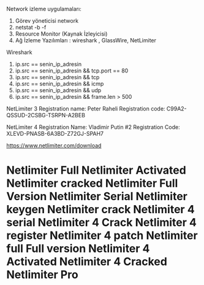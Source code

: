Network izleme uygulamaları:
1. Görev yöneticisi network
2. netstat -b -f
3. Resource Monitor (Kaynak İzleyicisi)
4. Ağ İzleme Yazılımları : wireshark , GlassWire, NetLimiter

Wireshark
1. ip.src == senin_ip_adresin
2. ip.src == senin_ip_adresin && tcp.port == 80
3. ip.src == senin_ip_adresin && tcp
4. ip.src == senin_ip_adresin && icmp
5. ip.src == senin_ip_adresin && udp
6. ip.src == senin_ip_adresin && frame.len > 500




NetLimiter 3
Registration name:  Peter Raheli
Registration code:  C99A2-QSSUD-2CSBG-TSRPN-A2BEB

NetLimiter 4
Registration Name:  Vladimir Putin #2
Registration Code:  XLEVD-PNASB-6A3BD-Z72GJ-SPAH7

https://www.netlimiter.com/download
# Netlimiter Full Netlimiter Activated Netlimiter cracked Netlimiter Full Version Netlimiter Serial Netlimiter keygen Netlimiter crack Netlimiter 4 serial Netlimiter 4 Crack Netlimiter 4 register Netlimiter 4 patch Netlimiter full Full version Netlimiter 4 Activated Netlimiter 4 Cracked Netlimiter Pro
